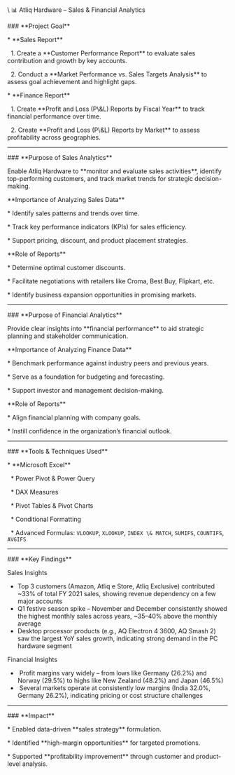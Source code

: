 

\ 📊 Atliq Hardware – Sales \& Financial Analytics



\### \*\*Project Goal\*\*



\* \*\*Sales Report\*\*



&nbsp; 1. Create a \*\*Customer Performance Report\*\* to evaluate sales contribution and growth by key accounts.

&nbsp; 2. Conduct a \*\*Market Performance vs. Sales Targets Analysis\*\* to assess goal achievement and highlight gaps.



\* \*\*Finance Report\*\*



&nbsp; 1. Create \*\*Profit and Loss (P\\\&L) Reports by Fiscal Year\*\* to track financial performance over time.

&nbsp; 2. Create \*\*Profit and Loss (P\\\&L) Reports by Market\*\* to assess profitability across geographies.



---



\### \*\*Purpose of Sales Analytics\*\*



Enable Atliq Hardware to \*\*monitor and evaluate sales activities\*\*, identify top-performing customers, and track market trends for strategic decision-making.



\*\*Importance of Analyzing Sales Data\*\*



\* Identify sales patterns and trends over time.

\* Track key performance indicators (KPIs) for sales efficiency.

\* Support pricing, discount, and product placement strategies.



\*\*Role of Reports\*\*



\* Determine optimal customer discounts.

\* Facilitate negotiations with retailers like Croma, Best Buy, Flipkart, etc.

\* Identify business expansion opportunities in promising markets.



---



\### \*\*Purpose of Financial Analytics\*\*



Provide clear insights into \*\*financial performance\*\* to aid strategic planning and stakeholder communication.



\*\*Importance of Analyzing Finance Data\*\*



\* Benchmark performance against industry peers and previous years.

\* Serve as a foundation for budgeting and forecasting.

\* Support investor and management decision-making.



\*\*Role of Reports\*\*



\* Align financial planning with company goals.

\* Instill confidence in the organization’s financial outlook.



---



\### \*\*Tools \& Techniques Used\*\*



\* \*\*Microsoft Excel\*\*



&nbsp; \* Power Pivot \& Power Query

&nbsp; \* DAX Measures

&nbsp; \* Pivot Tables \& Pivot Charts

&nbsp; \* Conditional Formatting

&nbsp; \* Advanced Formulas: `VLOOKUP`, `XLOOKUP`, `INDEX \& MATCH`, `SUMIFS`, `COUNTIFS`, `AVGIFS`



---



\### \*\*Key Findings\*\*



Sales Insights



* Top 3 customers (Amazon, Atliq e Store, Atliq Exclusive) contributed ~33% of total FY 2021 sales, showing revenue dependency on a few major accounts
* Q1 festive season spike – November and December consistently showed the highest monthly sales across years, ~35–40% above the monthly average
* Desktop processor products (e.g., AQ Electron 4 3600, AQ Smash 2) saw the largest YoY sales growth, indicating strong demand in the PC hardware segment



Financial Insights



* &nbsp;Profit margins vary widely – from lows like Germany (26.2%) and Norway (29.5%) to highs like New Zealand (48.2%) and Japan (46.5%)
* &nbsp;Several markets operate at consistently low margins (India 32.0%, Germany 26.2%), indicating pricing or cost structure challenges



---



\### \*\*Impact\*\*



\* Enabled data-driven \*\*sales strategy\*\* formulation.

\* Identified \*\*high-margin opportunities\*\* for targeted promotions.

\* Supported \*\*profitability improvement\*\* through customer and product-level analysis.





